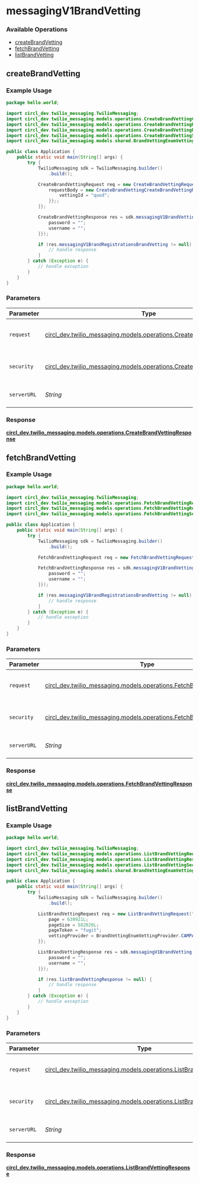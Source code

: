 # messagingV1BrandVetting

### Available Operations

* [createBrandVetting](#createbrandvetting)
* [fetchBrandVetting](#fetchbrandvetting)
* [listBrandVetting](#listbrandvetting)

## createBrandVetting

### Example Usage

```java
package hello.world;

import circl_dev.twilio_messaging.TwilioMessaging;
import circl_dev.twilio_messaging.models.operations.CreateBrandVettingCreateBrandVettingRequest;
import circl_dev.twilio_messaging.models.operations.CreateBrandVettingRequest;
import circl_dev.twilio_messaging.models.operations.CreateBrandVettingResponse;
import circl_dev.twilio_messaging.models.operations.CreateBrandVettingSecurity;
import circl_dev.twilio_messaging.models.shared.BrandVettingEnumVettingProvider;

public class Application {
    public static void main(String[] args) {
        try {
            TwilioMessaging sdk = TwilioMessaging.builder()
                .build();

            CreateBrandVettingRequest req = new CreateBrandVettingRequest("molestiae") {{
                requestBody = new CreateBrandVettingCreateBrandVettingRequest(BrandVettingEnumVettingProvider.CAMPAIGN_VERIFY) {{
                    vettingId = "quod";
                }};;
            }};            

            CreateBrandVettingResponse res = sdk.messagingV1BrandVetting.createBrandVetting(req, new CreateBrandVettingSecurity("quod", "esse") {{
                password = "";
                username = "";
            }});

            if (res.messagingV1BrandRegistrationsBrandVetting != null) {
                // handle response
            }
        } catch (Exception e) {
            // handle exception
        }
    }
}
```

### Parameters

| Parameter                                                                                                                        | Type                                                                                                                             | Required                                                                                                                         | Description                                                                                                                      |
| -------------------------------------------------------------------------------------------------------------------------------- | -------------------------------------------------------------------------------------------------------------------------------- | -------------------------------------------------------------------------------------------------------------------------------- | -------------------------------------------------------------------------------------------------------------------------------- |
| `request`                                                                                                                        | [circl_dev.twilio_messaging.models.operations.CreateBrandVettingRequest](../../models/operations/CreateBrandVettingRequest.md)   | :heavy_check_mark:                                                                                                               | The request object to use for the request.                                                                                       |
| `security`                                                                                                                       | [circl_dev.twilio_messaging.models.operations.CreateBrandVettingSecurity](../../models/operations/CreateBrandVettingSecurity.md) | :heavy_check_mark:                                                                                                               | The security requirements to use for the request.                                                                                |
| `serverURL`                                                                                                                      | *String*                                                                                                                         | :heavy_minus_sign:                                                                                                               | An optional server URL to use.                                                                                                   |


### Response

**[circl_dev.twilio_messaging.models.operations.CreateBrandVettingResponse](../../models/operations/CreateBrandVettingResponse.md)**


## fetchBrandVetting

### Example Usage

```java
package hello.world;

import circl_dev.twilio_messaging.TwilioMessaging;
import circl_dev.twilio_messaging.models.operations.FetchBrandVettingRequest;
import circl_dev.twilio_messaging.models.operations.FetchBrandVettingResponse;
import circl_dev.twilio_messaging.models.operations.FetchBrandVettingSecurity;

public class Application {
    public static void main(String[] args) {
        try {
            TwilioMessaging sdk = TwilioMessaging.builder()
                .build();

            FetchBrandVettingRequest req = new FetchBrandVettingRequest("totam", "porro");            

            FetchBrandVettingResponse res = sdk.messagingV1BrandVetting.fetchBrandVetting(req, new FetchBrandVettingSecurity("dolorum", "dicta") {{
                password = "";
                username = "";
            }});

            if (res.messagingV1BrandRegistrationsBrandVetting != null) {
                // handle response
            }
        } catch (Exception e) {
            // handle exception
        }
    }
}
```

### Parameters

| Parameter                                                                                                                      | Type                                                                                                                           | Required                                                                                                                       | Description                                                                                                                    |
| ------------------------------------------------------------------------------------------------------------------------------ | ------------------------------------------------------------------------------------------------------------------------------ | ------------------------------------------------------------------------------------------------------------------------------ | ------------------------------------------------------------------------------------------------------------------------------ |
| `request`                                                                                                                      | [circl_dev.twilio_messaging.models.operations.FetchBrandVettingRequest](../../models/operations/FetchBrandVettingRequest.md)   | :heavy_check_mark:                                                                                                             | The request object to use for the request.                                                                                     |
| `security`                                                                                                                     | [circl_dev.twilio_messaging.models.operations.FetchBrandVettingSecurity](../../models/operations/FetchBrandVettingSecurity.md) | :heavy_check_mark:                                                                                                             | The security requirements to use for the request.                                                                              |
| `serverURL`                                                                                                                    | *String*                                                                                                                       | :heavy_minus_sign:                                                                                                             | An optional server URL to use.                                                                                                 |


### Response

**[circl_dev.twilio_messaging.models.operations.FetchBrandVettingResponse](../../models/operations/FetchBrandVettingResponse.md)**


## listBrandVetting

### Example Usage

```java
package hello.world;

import circl_dev.twilio_messaging.TwilioMessaging;
import circl_dev.twilio_messaging.models.operations.ListBrandVettingRequest;
import circl_dev.twilio_messaging.models.operations.ListBrandVettingResponse;
import circl_dev.twilio_messaging.models.operations.ListBrandVettingSecurity;
import circl_dev.twilio_messaging.models.shared.BrandVettingEnumVettingProvider;

public class Application {
    public static void main(String[] args) {
        try {
            TwilioMessaging sdk = TwilioMessaging.builder()
                .build();

            ListBrandVettingRequest req = new ListBrandVettingRequest("nam") {{
                page = 639921L;
                pageSize = 582020L;
                pageToken = "fugit";
                vettingProvider = BrandVettingEnumVettingProvider.CAMPAIGN_VERIFY;
            }};            

            ListBrandVettingResponse res = sdk.messagingV1BrandVetting.listBrandVetting(req, new ListBrandVettingSecurity("deleniti", "hic") {{
                password = "";
                username = "";
            }});

            if (res.listBrandVettingResponse != null) {
                // handle response
            }
        } catch (Exception e) {
            // handle exception
        }
    }
}
```

### Parameters

| Parameter                                                                                                                    | Type                                                                                                                         | Required                                                                                                                     | Description                                                                                                                  |
| ---------------------------------------------------------------------------------------------------------------------------- | ---------------------------------------------------------------------------------------------------------------------------- | ---------------------------------------------------------------------------------------------------------------------------- | ---------------------------------------------------------------------------------------------------------------------------- |
| `request`                                                                                                                    | [circl_dev.twilio_messaging.models.operations.ListBrandVettingRequest](../../models/operations/ListBrandVettingRequest.md)   | :heavy_check_mark:                                                                                                           | The request object to use for the request.                                                                                   |
| `security`                                                                                                                   | [circl_dev.twilio_messaging.models.operations.ListBrandVettingSecurity](../../models/operations/ListBrandVettingSecurity.md) | :heavy_check_mark:                                                                                                           | The security requirements to use for the request.                                                                            |
| `serverURL`                                                                                                                  | *String*                                                                                                                     | :heavy_minus_sign:                                                                                                           | An optional server URL to use.                                                                                               |


### Response

**[circl_dev.twilio_messaging.models.operations.ListBrandVettingResponse](../../models/operations/ListBrandVettingResponse.md)**

